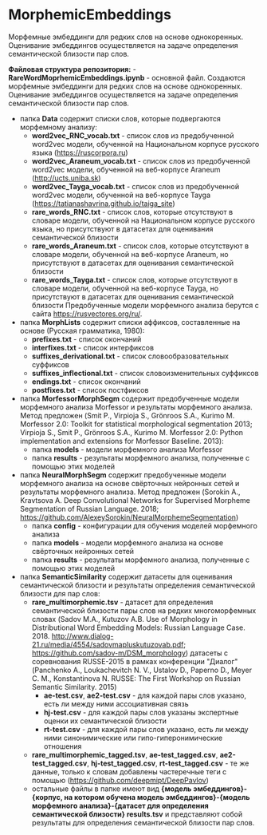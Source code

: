 # MorphemicEmbeddings

Морфемные эмбеддинги для редких слов на основе однокоренных.
Оценивание эмбеддингов осуществляется на задаче определения семантической близости пар слов.

**Файловая структура репозитория:**
	- **RareWordMoprhemicEmbeddings.ipynb** - основной файл. Создаются морфемные эмбеддинги для редких слов на основе однокоренных. Оценивание эмбеддингов осуществляется на задаче определения семантической близости пар слов.
- папка **Data** содержит списки слов, которые подвергаются морфемному анализу:
	- **word2vec_RNC_vocab.txt** - список слов из предобученной word2vec модели, обученной на Национальном корпусе русского языка (https://ruscorpora.ru)
	- **word2vec_Araneum_vocab.txt** - список слов из предобученной word2vec модели, обученной на веб-корпусе Araneum (http://ucts.uniba.sk)
	- **word2vec_Tayga_vocab.txt** - список слов из предобученной word2vec модели, обученной на веб-корпусе Tayga (https://tatianashavrina.github.io/taiga_site)
	- **rare_words_RNC.txt** - список слов, которые отсутствуют в словаре модели, обученной на Национальном корпусе русского языка, но присутствуют в датасетах для оценивания семантической близости
	- **rare_words_Araneum.txt** - список слов, которые отсутствуют в словаре модели, обученной на веб-корпусе Araneum, но присутствуют в датасетах для оценивания семантической близости
	- **rare_words_Tayga.txt** - список слов, которые отсутствуют в словаре модели, обученной на веб-корпусе Tayga, но присутствуют в датасетах для оценивания семантической близости
Предобученные модели морфемного анализа берутся с сайта https://rusvectores.org/ru/.
- папка **MorphLists** содержит списки аффиксов, составленные на основе (Русская грамматика, 1980):
	- **prefixes.txt** - список окончаний
	- **interfixes.txt** - список интерфиксов
	- **suffixes_derivational.txt** - список словообразовательных суффиксов
	- **suffixes_inflectional.txt** - список словоизменительных суффиксов
	- **endings.txt** - список окончаний
	- **postfixes.txt** - список постфиксов
- папка **MorfessorMorphSegm** содержит предобученные модели морфемного анализа Morfessor и результаты морфемного анализа. Метод предложен (Smit P., Virpioja S., Grönroos S.A., Kurimo M. Morfessor 2.0: Toolkit for statistical morphological segmentation 2013; Virpioja S., Smit P., Grönroos S.A., Kurimo M. Morfessor 2.0: Python implementation and extensions for Morfessor Baseline. 2013):
	- папка **models** - модели морфемного анализа Morfessor
	- папка **results** - результаты морфемного анализа, полученные с помощью этих моделей
- папка **NeuralMorphSegm** содержит предобученные модели морфемного анализа на основе свёрточных нейронных сетей и результаты морфемного анализа. Метод предложен (Sorokin A., Kravtsova A. Deep Convolutional Networks for Supervised Morpheme Segmentation of Russian Language. 2018; https://github.com/AlexeySorokin/NeuralMorphemeSegmentation)
	- папка **config** - конфигурации для обучения моделей морфемного анализа
	- папка **models** - модели морфемного анализа на основе свёрточных нейронных сетей
	- папка **results** - результаты морфемного анализа, полученные с помощью этих моделей
- папка **SemanticSimilarity** содержит датасеты для оценивания семантической близости и результаты определения семантической близости для пар слов:
	- **rare_multimorphemic.tsv** - датасет для определения семантической близости пары слов на редких многоморфемных словах (Sadov M.A., Kutuzov A.B. Use of Morphology in Distributional Word Embedding Models: Russian Language Case. 2018. http://www.dialog-21.ru/media/4554/sadovmapluskutuzovab.pdf; https://github.com/sadov-m/DSM_morphology)
	датасеты с соревнования RUSSE-2015 в рамках конференции "Диалог"(Panchenko A., Loukachevitch N. V., Ustalov D., Paperno D., Meyer C. M., Konstantinova N. RUSSE: The First Workshop on Russian Semantic Similarity. 2015)
		- **ae-test.csv**, **ae2-test.csv** - для каждой пары слов указано, есть ли между ними ассоциативная связь
		- **hj-test.csv** - для каждой пары слов указаны экспертные оценки их семантической близости
		- **rt-test.csv** - для каждой пары слов указано, есть ли между ними синонимические или гипо-гиперонимические отношения
	- **rare_multimorphemic_tagged.tsv**, **ae-test_tagged.csv**, **ae2-test_tagged.csv**, **hj-test_tagged.csv**, **rt-test_tagged.csv** - те же данные, только к словам добавлены частеречные теги с помощью (https://github.com/deepmipt/DeepPavlov)
	- остальные файлы в папке имеют вид **{модель эмбеддингов}-{корпус, на котором обучена модель эмбеддингов}-{модель морфемного анализа}-{датасет для определения семантической близости} results.tsv** и представляют собой результаты для определения семантической близости пар слов.
